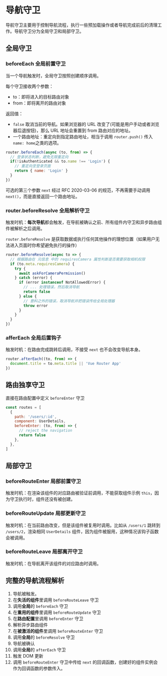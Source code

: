 # 导航守卫

导航守卫主要用于控制导航流程，执行一些预加载操作或者导航完成前后的清理工作。导航守卫分为全局守卫和局部守卫。

## 全局守卫

### beforeEach 全局前置守卫

当一个导航触发时，全局守卫按照创建顺序调用。

每个守卫接收两个参数：

- to：即将进入的目标路由对象
- from：即将离开的路由对象

返回值：

- `false` 取消当前的导航。如果浏览器的 URL 改变了(可能是用户手动或者浏览器后退按钮)，那么 URL 地址会重置到 from 路由对应的地址。
- 一个路由地址：重定向到指定路由地址，相当于调用 `router.push()` 传入 `name: home`之类的选项。

```js
router.beforeEach(async (to, from) => {
  // 登录状态判断，避免无限重定向
  if(!isAuthenticated && to.name !== 'Login') {
    // 重定向至登录页面
    return { name: 'Login' }
  }
})
```

可选的第三个参数 `next` 经过 RFC 2020-03-06 的规范，不再需要手动调用 `next()`，而是直接返回一个路由地址。

### router.beforeResolve 全局解析守卫

触发时机：**每次导航**都会触发，在导航被确认之前、所有组件内守卫和异步路由组件被解析之后调用。

`router.beforeResolve` 是获取数据或执行任何其他操作的理想位置（如果用户无法进入页面时你希望避免执行的操作）

```js
router.beforeResolve(async to => {
  // 根据路由在 元信息 中的 requiresCamera 属性判断是否需要获取相机权限
  if (to.meta.requiresCamera) {
    try {
      await askForCameraPermission()
    } catch (error) {
      if (error instanceof NotAllowedError) {
        // ... 处理错误，然后取消导航
        return false
      } else {
        // 意料之外的错误，取消导航并把错误传给全局处理器
        throw error
      }
    }
  }
})
```

### afferEach 全局后置钩子

触发时机：在路由完成跳转后调用，不接受 `next` 也不会改变导航本身。

```js
router.afterEach((to, from) => {
  document.title = to.meta.title || 'Vue Router App'
})
```

## 路由独享守卫

直接在路由配置中定义 `beforeEnter` 守卫

```js
const routes = [
  {
    path: '/users/:id',
    component: UserDetails,
    beforeEnter: (to, from) => {
      // reject the navigation
      return false
    },
  },
]
```

## 局部守卫

### beforeRouteEnter 局部前置守卫

触发时机：在渲染该组件的对应路由被验证前调用，不能获取组件示例 `this`，因为守卫执行时，组件还没有被创建。

### beforeRouteUpdate 局部更新守卫

触发时机：在当前路由改变，但是该组件被复用时调用。比如从 `/users/1` 跳转到 `/users/2`，渲染相同 `UserDetails` 组件，因为组件被服用，这种情况该钩子函数会被调用。

### beforeRouteLeave 局部离开守卫

触发时机：在导航离开该组件的对应路由时调用。

## 完整的导航流程解析

1. 导航被触发。
2. 在**失活的组件**里调用 `beforeRouteLeave` 守卫
3. 调用**全局**的 `beforeEach` 守卫
4. 在**重用的组件**里调用 `beforeRouteUpdate` 守卫
5. 在**路由配置**里调用 `beforeEnter` 守卫
6. 解析异步路由组件
7. 在**被激活的组件**里调用 `beforeRouteEnter` 守卫
8. 调用**全局**的 `beforeResolve` 守卫
9. 导航被确认
10. 调用**全局**的 `afterEach` 守卫
11. 触发 DOM 更新
12. 调用 `beforeRouteEnter` 守卫中传给 `next` 的回调函数，创建好的组件实例会作为回调函数的参数传入。
